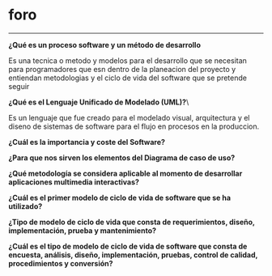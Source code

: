 # foro

---

**¿Qué es un proceso software y un método de desarrollo**
 
Es una tecnica o metodo y modelos para el desarrollo que se necesitan para programadores que esn dentro de la planeacion del proyecto y entiendan metodologias y el ciclo de vida del software que se pretende seguir

**¿Qué es el Lenguaje Unificado de Modelado (UML)?**\

Es un lenguaje que fue creado para el modelado visual, arquitectura y el diseno de sistemas de software para el flujo en procesos en la produccion.

**¿Cuál es la importancia y coste del Software?**

**¿Para que nos sirven los elementos del Diagrama de caso de uso?**

**¿Qué metodología se considera aplicable al momento de desarrollar aplicaciones multimedia interactivas?**

**¿Cuál es el primer modelo de ciclo de vida de software que se ha utilizado?**

**¿Tipo de modelo de ciclo de vida que consta de requerimientos, diseño, implementación, prueba y mantenimiento?**

**¿Cuál es el tipo de modelo de ciclo de vida de software que consta de encuesta, análisis, diseño, implementación, pruebas, control de calidad, procedimientos y conversión?**








